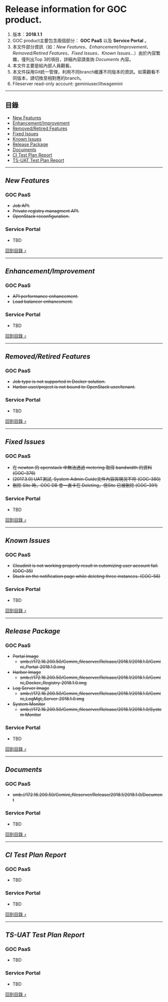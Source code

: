 # Release information for GOC product.
1. 版本：**2018.1.1**
1. GOC product主要包含兩個部分： **GOC PaaS** 以及 **Service Portal** 。
2. 本文件部分資訊（如：_New Features_、_Enhancement/Improvement_、_Removed/Retired Features_、_Fixed Issues_、_Known Issues_...）由於內容繁雜，僅列出Top 3的項目，詳細內容請查詢 _Documents_ 內容。
3. 本文件主要是給內部人員觀看。
4. 本文件採用Git統一管理，利用不同branch維護不同版本的資訊。如需觀看不同版本，請切換至相對應的branch。
5. Fileserver read-only account: geminiuser/iltwagemini
  
****

## 目錄
* [New Features](#new-features)
* [Enhancement/Improvement](#enhancementimprovement)
* [Removed/Retired Features](#removedretired-features)
* [Fixed Issues](#fixed-issues)
* [Known Issues](#known-issues)
* [Release Package](#release-package)
* [Documents](#documents)
* [CI Test Plan Report](#ci-test-plan-report)
* [TS-UAT Test Plan Report](#ts-uat-test-plan-report)

------
## _New Features_
### GOC PaaS
* ~~Job API.~~
* ~~Private registry managment API.~~
* ~~OpenStack reconfiguration.~~
### Service Portal
* TBD

[回到目錄 :arrow_heading_up:](#目錄)

------
## _Enhancement/Improvement_
### GOC PaaS
* ~~API performance enhancement.~~
* ~~Load balancer enhancement.~~
### Service Portal
* TBD

[回到目錄 :arrow_heading_up:](#目錄)

------
## _Removed/Retired Features_
### GOC PaaS
* ~~Job type is not supported in Docker solution.~~
* ~~Harbor user/project is not bound to OpenStack user/tenant.~~
### Service Portal
* TBD

[回到目錄 :arrow_heading_up:](#目錄)

------
## _Fixed Issues_
### GOC PaaS
* ~~在 newton 的 openstack 中無法透過 metering 取得 bandwidth 的資料 (GOC-376)~~
* ~~[2017.3.0] UAT測試, System Admin Guide文件內容與現況不符 (GOC-380)~~
* ~~刪除 Site 時，GOC DB 會一直卡在 Deleting，但Site 已被刪除 (GOC-391)~~
### Service Portal
* TBD

[回到目錄 :arrow_heading_up:](#目錄)

------
## _Known Issues_
### GOC PaaS
* ~~Cloudinit is not working properly result in cutomizing user account fail. (GOC-35)~~
* ~~Stuck on the notification page while deleting three instances. (GOC-56)~~
### Service Portal
* TBD

[回到目錄 :arrow_heading_up:](#目錄)

------
## _Release Package_
### GOC PaaS
* ~~Portal Image~~
  * ~~smb://172.16.200.50/Gemini_fileserver/Release/2018.1/2018.1.0/Gemini_Portal-2018.1.0.img~~
* ~~Harbor Image~~
  * ~~smb://172.16.200.50/Gemini_fileserver/Release/2018.1/2018.1.0/Gemini_Docker_Registry-2018.1.0.img~~
* ~~Log Server Image~~
  * ~~smb://172.16.200.50/Gemini_fileserver/Release/2018.1/2018.1.0/Gemini_LogMgt_Server-2018.1.0.img~~
* ~~System Monitor~~
  * ~~smb://172.16.200.50/Gemini_fileserver/Release/2018.1/2018.1.0/System Monitor~~
### Service Portal
* TBD

[回到目錄 :arrow_heading_up:](#目錄)

------
## _Documents_
### GOC PaaS
* ~~smb://172.16.200.50/Gemini_fileserver/Release/2018.1/2018.1.0/Document~~
### Service Portal
* TBD

[回到目錄 :arrow_heading_up:](#目錄)

------
## _CI Test Plan Report_
### GOC PaaS
* TBD
### Service Portal
* TBD

[回到目錄 :arrow_heading_up:](#目錄)

------
## _TS-UAT Test Plan Report_
### GOC PaaS
* TBD
### Service Portal
* TBD

[回到目錄 :arrow_heading_up:](#目錄)
